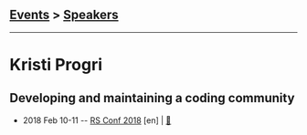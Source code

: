 ## [Events](../README.md) > [Speakers](../speakers.md)
---

# Kristi Progri

## Developing and maintaining a coding community
- 2018 Feb 10-11 -- [RS Conf 2018](https://youtu.be/YNAtuKUx9Og) [en] | [:notebook:](https://drive.google.com/file/d/1B8Y8SUTFublaR5jovGYHOzdJqeNLSIWR/view)  
